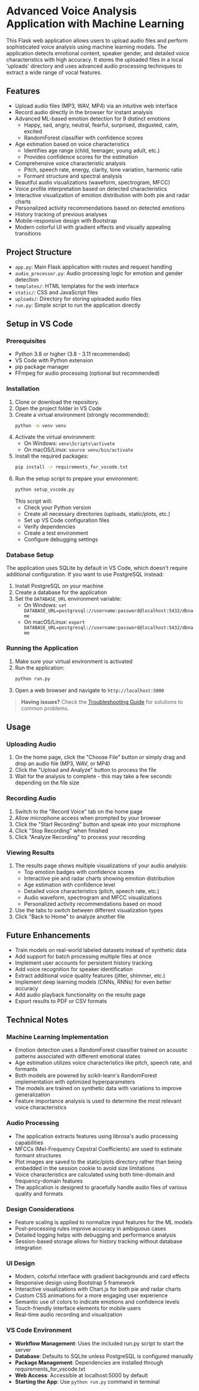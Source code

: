 # Advanced Voice Analysis Application with Machine Learning

This Flask web application allows users to upload audio files and perform sophisticated voice analysis using machine learning models. The application detects emotional content, speaker gender, and detailed voice characteristics with high accuracy. It stores the uploaded files in a local 'uploads' directory and uses advanced audio processing techniques to extract a wide range of vocal features.

## Features

- Upload audio files (MP3, WAV, MP4) via an intuitive web interface
- Record audio directly in the browser for instant analysis
- Advanced ML-based emotion detection for 9 distinct emotions
  - Happy, sad, angry, neutral, fearful, surprised, disgusted, calm, excited
  - RandomForest classifier with confidence scores
- Age estimation based on voice characteristics
  - Identifies age range (child, teenager, young adult, etc.)
  - Provides confidence scores for the estimation
- Comprehensive voice characteristic analysis
  - Pitch, speech rate, energy, clarity, tone variation, harmonic ratio
  - Formant structure and spectral analysis
- Beautiful audio visualizations (waveform, spectrogram, MFCC)
- Voice profile interpretation based on detected characteristics
- Interactive visualization of emotion distribution with both pie and radar charts
- Personalized activity recommendations based on detected emotions
- History tracking of previous analyses
- Mobile-responsive design with Bootstrap
- Modern colorful UI with gradient effects and visually appealing transitions

## Project Structure

- `app.py`: Main Flask application with routes and request handling
- `audio_processor.py`: Audio processing logic for emotion and gender detection
- `templates/`: HTML templates for the web interface
- `static/`: CSS and JavaScript files
- `uploads/`: Directory for storing uploaded audio files
- `run.py`: Simple script to run the application directly

## Setup in VS Code

### Prerequisites

- Python 3.8 or higher (3.8 - 3.11 recommended)
- VS Code with Python extension
- pip package manager
- FFmpeg for audio processing (optional but recommended)

### Installation

1. Clone or download the repository.
2. Open the project folder in VS Code
3. Create a virtual environment (strongly recommended):
   ```bash
   python -m venv venv
   ```
4. Activate the virtual environment:
   - On Windows: `venv\Scripts\activate`
   - On macOS/Linux: `source venv/bin/activate`
5. Install the required packages:
   ```bash
   pip install -r requirements_for_vscode.txt
   ```
6. Run the setup script to prepare your environment:
   ```bash
   python setup_vscode.py
   ```
   This script will:
   - Check your Python version
   - Create all necessary directories (uploads, static/plots, etc.)
   - Set up VS Code configuration files
   - Verify dependencies
   - Create a test environment
   - Configure debugging settings

### Database Setup

The application uses SQLite by default in VS Code, which doesn't require additional configuration. If you want to use PostgreSQL instead:

1. Install PostgreSQL on your machine
2. Create a database for the application
3. Set the `DATABASE_URL` environment variable:
   - On Windows: `set DATABASE_URL=postgresql://username:password@localhost:5432/dbname`
   - On macOS/Linux: `export DATABASE_URL=postgresql://username:password@localhost:5432/dbname`

### Running the Application

1. Make sure your virtual environment is activated
2. Run the application:
   ```bash
   python run.py
   ```
3. Open a web browser and navigate to `http://localhost:5000`

> **Having issues?** Check the [Troubleshooting Guide](TROUBLESHOOTING.md) for solutions to common problems.

## Usage

### Uploading Audio
1. On the home page, click the "Choose File" button or simply drag and drop an audio file (MP3, WAV, or MP4)
2. Click the "Upload and Analyze" button to process the file
3. Wait for the analysis to complete - this may take a few seconds depending on the file size

### Recording Audio
1. Switch to the "Record Voice" tab on the home page
2. Allow microphone access when prompted by your browser
3. Click the "Start Recording" button and speak into your microphone
4. Click "Stop Recording" when finished
5. Click "Analyze Recording" to process your recording

### Viewing Results
1. The results page shows multiple visualizations of your audio analysis:
   - Top emotion badges with confidence scores
   - Interactive pie and radar charts showing emotion distribution
   - Age estimation with confidence level
   - Detailed voice characteristics (pitch, speech rate, etc.)
   - Audio waveform, spectrogram and MFCC visualizations
   - Personalized activity recommendations based on mood
2. Use the tabs to switch between different visualization types
3. Click "Back to Home" to analyze another file

## Future Enhancements

- Train models on real-world labeled datasets instead of synthetic data
- Add support for batch processing multiple files at once
- Implement user accounts for persistent history tracking
- Add voice recognition for speaker identification
- Extract additional voice quality features (jitter, shimmer, etc.)
- Implement deep learning models (CNNs, RNNs) for even better accuracy
- Add audio playback functionality on the results page
- Export results to PDF or CSV formats

## Technical Notes

### Machine Learning Implementation
- Emotion detection uses a RandomForest classifier trained on acoustic patterns associated with different emotional states
- Age estimation utilizes voice characteristics like pitch, speech rate, and formants
- Both models are powered by scikit-learn's RandomForest implementation with optimized hyperparameters
- The models are trained on synthetic data with variations to improve generalization
- Feature importance analysis is used to determine the most relevant voice characteristics

### Audio Processing
- The application extracts features using librosa's audio processing capabilities
- MFCCs (Mel-Frequency Cepstral Coefficients) are used to estimate formant structures
- Plot images are saved to the static/plots directory rather than being embedded in the session cookie to avoid size limitations
- Voice characteristics are calculated using both time-domain and frequency-domain features
- The application is designed to gracefully handle audio files of various quality and formats

### Design Considerations
- Feature scaling is applied to normalize input features for the ML models
- Post-processing rules improve accuracy in ambiguous cases
- Detailed logging helps with debugging and performance analysis
- Session-based storage allows for history tracking without database integration

### UI Design
- Modern, colorful interface with gradient backgrounds and card effects
- Responsive design using Bootstrap 5 framework
- Interactive visualizations with Chart.js for both pie and radar charts
- Custom CSS animations for a more engaging user experience
- Semantic use of colors to indicate emotions and confidence levels
- Touch-friendly interface elements for mobile users
- Real-time audio recording and visualization



### VS Code Environment
- **Workflow Management**: Uses the included run.py script to start the server
- **Database**: Defaults to SQLite unless PostgreSQL is configured manually
- **Package Management**: Dependencies are installed through requirements_for_vscode.txt
- **Web Access**: Accessible at localhost:5000 by default
- **Starting the App**: Use `python run.py` command in terminal
